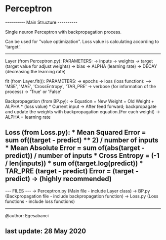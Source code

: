 # Perceptron

---------- Main Structure ----------

Single neuron Perceptron with
backpropagation process.

Can be used for "value optimization".
Loss value is calculating according
to 'target'.

-----
Layer (from Perceptron.py):
	PARAMETERS:
		-> inputs
		-> weights
		-> target (target value for adjust weights)
		-> bias
		-> ALPHA (learning rate)
		-> DECAY (decreasing the learning rate)

fit (from Layer.fit()):
	PARAMETERS:
		-> epochs
		-> loss (loss function):
			--> 'MSE', 'MAE', 'CrossEntropy', 'TAR_PRE'
		-> verbose (for information of the process) -> 'True' or 'False'

Backpropagation (from BP.py):
	-> Equation = New Weight = Old Weight + ALPHA * (loss value) * Current input
	-> After feed forward; backpropagate and update the weights
	   with backpropagation equation.(For each weight)
	-> ALPHA = learning rate

Loss (from Loss.py):
	* Mean Squared Error = sum of((target - predict) ** 2) / number of inputs 
	* Mean Absolute Error = sum of(abs(target - predict)) / number of inputs
	* Cross Entropy = (-1 / len(inputs)) * sum of(target.log(predict))
	* TAR_PRE (target - predict) Error = (target - predict) -> (highly recommended) 
-----

--- FILES ---
-> Perceptron.py (Main file - include Layer class)
-> BP.py (Backpropagation file - include backpropagation function)
-> Loss.py (Loss functions - include loss functions)

---
@author: Egesabanci

last update: 28 May 2020
---
